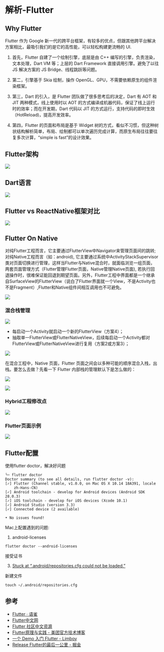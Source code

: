 # 解析-Flutter



## Why Flutter


Flutter 作为 Google 新一代的跨平台框架，有较多的优点，但跟其他跨平台解决方案相比，最吸引我们的是它的高性能，可以轻松构建更流畅的 UI.


1. 首先，Flutter 自建了一个绘制引擎，底层是由 C++ 编写的引擎，负责渲染，文本处理，Dart VM 等；上层的 Dart Framework 直接调用引擎。避免了以往 JS 解决方案的 JS Bridge、线程跳跃等问题。

2. 第二，引擎基于 Skia 绘制，操作 OpenGL、GPU，不需要依赖原生的组件渲染框架。

3. 第三，Dart 的引入，是 Flutter 团队做了很多思考后的决定，Dart 有 AOT 和 JIT 两种模式，线上使用时以 AOT 的方式编译成机器代码，保证了线上运行时的效率；而在开发期，Dart 代码以 JIT 的方式运行，支持代码的即时生效（HotReload)，提高开发效率。

4. 第四，Flutter 的页面和布局是基于 Widget 树的方式，看似不习惯，但这种树状结构解析简单，布局、绘制都可以单次遍历完成计算，而原生布局往往要往复多次计算，“simple is fast”的设计效果。





## Flutter架构

![](https://pic-mike.oss-cn-hongkong.aliyuncs.com/Blog/20190221141602.png)



## Dart语言

![](https://pic-mike.oss-cn-hongkong.aliyuncs.com/Blog/20190221154503.png)



## Flutter vs ReactNative框架对比


![](https://pic-mike.oss-cn-hongkong.aliyuncs.com/Blog/20190221154647.png)




## Flutter On Native

对纯Flutter工程而言，它主要通过FlutterView中Navigator来管理页面间的跳转;对纯Native工程而言（如：android), 它主要通过系统中ActivityStackSupervisor类对页面切换进行管理，这样当Flutter与Native混合时，就面临浏览一组页面，两套页面管理方式（Flutter管理Flutter页面，Native管理Native页面), 若执行回退操作时，很难保证能回退到期望页面。另外，Flutter工程中界面都是一个继承自SurfaceView的FlutterView（说白了Flutter界面就一个View，不是Activity也不是Fragment）,Flutter和Native组件间相互调用也不可避免。

![](https://pic-mike.oss-cn-hongkong.aliyuncs.com/Blog/20190221154925.png)

### 混合栈管理


![](https://pic-mike.oss-cn-hongkong.aliyuncs.com/Blog/20190221155144.png)


* 每启动一个Activity就启动一个新的FlutterView（方案4）；
* 抽取单一FlutterView或FlutterNativeView，后续每启动一个Activity都对FlutterView或FlutterNativeView进行复用（方案2或方案3）；



![](https://pic-mike.oss-cn-hongkong.aliyuncs.com/Blog/20190221162457.png)


在混合工程中，Native 页面，Flutter 页面之间会以多种可能的顺序混合入栈，出栈。要怎么去做？先看一下 Flutter 内部栈的管理默认下是怎么做的：

![](https://pic-mike.oss-cn-hongkong.aliyuncs.com/Blog/20190221163709.png)

![](https://pic-mike.oss-cn-hongkong.aliyuncs.com/Blog/20190221163739.png)


### Hybrid工程修改点

![](https://pic-mike.oss-cn-hongkong.aliyuncs.com/Blog/20190221162318.png)


### Flutter页面示例

![](https://pic-mike.oss-cn-hongkong.aliyuncs.com/Blog/20190221171251.png)




## Flutter配置

使用flutter doctor，解决好问题

```
╰─ flutter doctor
Doctor summary (to see all details, run flutter doctor -v):
[✓] Flutter (Channel stable, v1.0.0, on Mac OS X 10.14 18A391, locale
    zh-Hans-CN)
[✓] Android toolchain - develop for Android devices (Android SDK 28.0.3)
[✓] iOS toolchain - develop for iOS devices (Xcode 10.1)
[✓] Android Studio (version 3.3)
[✓] Connected device (2 available)

• No issues found!
```





Mac上配置遇到的问题:


1. android-licenses


```
flutter doctor --android-licenses
```

接受证书

3. [Stuck at “.android/repositories.cfg could not be loaded.”](https://stackoverflow.com/questions/43433542/stuck-at-android-repositories-cfg-could-not-be-loaded)

新建文件

```
touch ~/.android/repositories.cfg

```



## 参考

* [Flutter · 语雀](https://www.yuque.com/xytech/flutter)
* [Flutter中文网](https://flutterchina.club/)
* [Flutter 社区中文资源](https://flutter-io.cn/)
* [Flutter原理与实践 - 美团官方技术博客](https://tech.meituan.com/waimai_flutter_practice.html)
* [一个 Demo 入门 Flutter - Limboy](https://limboy.me/tech/2018/12/07/flutter-demo.html)
* [Release Flutter的最后一公里 - 掘金](https://juejin.im/post/5b456ebee51d4519277b7761)